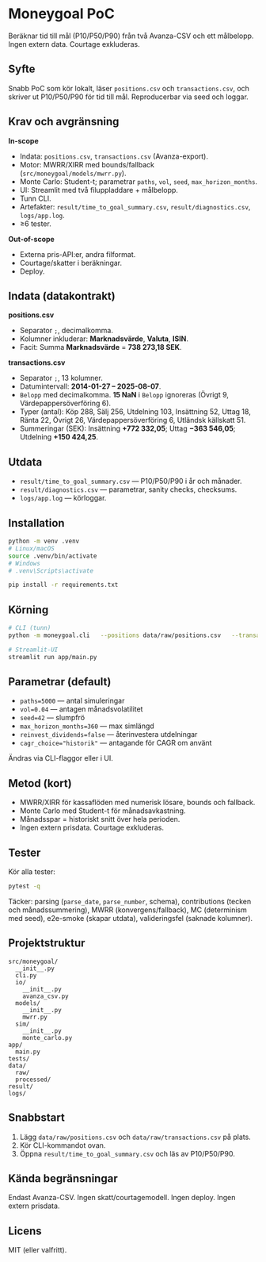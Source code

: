 # Moneygoal PoC

Beräknar tid till mål (P10/P50/P90) från två Avanza-CSV och ett målbelopp. Ingen extern data. Courtage exkluderas.

## Syfte
Snabb PoC som kör lokalt, läser `positions.csv` och `transactions.csv`, och skriver ut P10/P50/P90 för tid till mål. Reproducerbar via seed och loggar.

## Krav och avgränsning
**In-scope**
- Indata: `positions.csv`, `transactions.csv` (Avanza-export).
- Motor: MWRR/XIRR med bounds/fallback (`src/moneygoal/models/mwrr.py`).
- Monte Carlo: Student-t; parametrar `paths`, `vol`, `seed`, `max_horizon_months`.
- UI: Streamlit med två filuppladdare + målbelopp.
- Tunn CLI.
- Artefakter: `result/time_to_goal_summary.csv`, `result/diagnostics.csv`, `logs/app.log`.
- ≥6 tester.

**Out-of-scope**
- Externa pris-API:er, andra filformat.
- Courtage/skatter i beräkningar.
- Deploy.

## Indata (datakontrakt)
**positions.csv**
- Separator `;`, decimalkomma.
- Kolumner inkluderar: **Marknadsvärde**, **Valuta**, **ISIN**.
- Facit: Summa **Marknadsvärde** = **738 273,18 SEK**.

**transactions.csv**
- Separator `;`, 13 kolumner.
- Datumintervall: **2014-01-27 – 2025-08-07**.
- `Belopp` med decimalkomma. **15 NaN** i `Belopp` ignoreras (Övrigt 9, Värdepappersöverföring 6).
- Typer (antal): Köp 288, Sälj 256, Utdelning 103, Insättning 52, Uttag 18, Ränta 22, Övrigt 26, Värdepappersöverföring 6, Utländsk källskatt 51.
- Summeringar (SEK): Insättning **+772 332,05**; Uttag **−363 546,05**; Utdelning **+150 424,25**.

## Utdata
- `result/time_to_goal_summary.csv` — P10/P50/P90 i år och månader.
- `result/diagnostics.csv` — parametrar, sanity checks, checksums.
- `logs/app.log` — körloggar.

## Installation
```bash
python -m venv .venv
# Linux/macOS
source .venv/bin/activate
# Windows
# .venv\Scripts\activate

pip install -r requirements.txt
```

## Körning
```bash
# CLI (tunn)
python -m moneygoal.cli   --positions data/raw/positions.csv   --transactions data/raw/transactions.csv   --goal 1000000   --report result/time_to_goal_summary.csv

# Streamlit-UI
streamlit run app/main.py
```

## Parametrar (default)
- `paths=5000` — antal simuleringar
- `vol=0.04` — antagen månadsvolatilitet
- `seed=42` — slumpfrö
- `max_horizon_months=360` — max simlängd
- `reinvest_dividends=false` — återinvestera utdelningar
- `cagr_choice="historik"` — antagande för CAGR om använt

Ändras via CLI-flaggor eller i UI.

## Metod (kort)
- MWRR/XIRR för kassaflöden med numerisk lösare, bounds och fallback.
- Monte Carlo med Student-t för månadsavkastning.
- Månadsspar = historiskt snitt över hela perioden.
- Ingen extern prisdata. Courtage exkluderas.

## Tester
Kör alla tester:
```bash
pytest -q
```
Täcker: parsing (`parse_date`, `parse_number`, schema), contributions (tecken och månadssummering), MWRR (konvergens/fallback), MC (determinism med seed), e2e-smoke (skapar utdata), valideringsfel (saknade kolumner).

## Projektstruktur
```
src/moneygoal/
  __init__.py
  cli.py
  io/
    __init__.py
    avanza_csv.py
  models/
    __init__.py
    mwrr.py
  sim/
    __init__.py
    monte_carlo.py
app/
  main.py
tests/
data/
  raw/
  processed/
result/
logs/
```

## Snabbstart
1. Lägg `data/raw/positions.csv` och `data/raw/transactions.csv` på plats.
2. Kör CLI-kommandot ovan.
3. Öppna `result/time_to_goal_summary.csv` och läs av P10/P50/P90.

## Kända begränsningar
Endast Avanza-CSV. Ingen skatt/courtagemodell. Ingen deploy. Ingen extern prisdata.

## Licens
MIT (eller valfritt).
